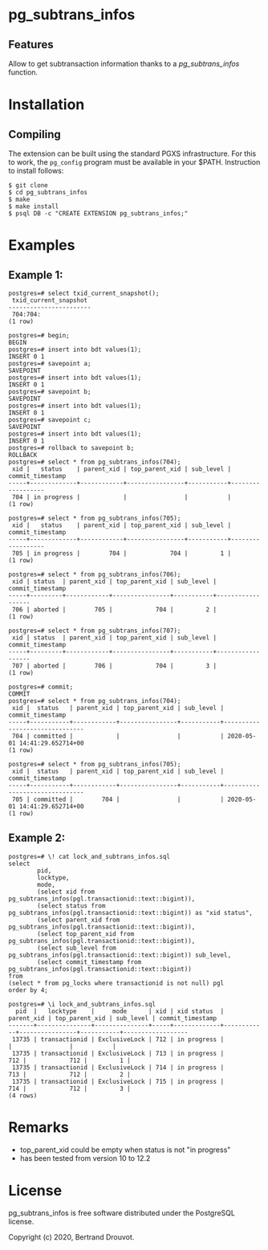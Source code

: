 pg_subtrans_infos
===================

Features
--------

Allow to get subtransaction information thanks to a *pg_subtrans_infos* function.

Installation
============

Compiling
---------

The extension can be built using the standard PGXS infrastructure. For this to
work, the ``pg_config`` program must be available in your $PATH. Instruction to
install follows:

    $ git clone
    $ cd pg_subtrans_infos
    $ make
    $ make install
    $ psql DB -c "CREATE EXTENSION pg_subtrans_infos;"

Examples
=======

Example 1:
----------

```
postgres=# select txid_current_snapshot();
 txid_current_snapshot
-----------------------
 704:704:
(1 row)

postgres=# begin;
BEGIN
postgres=# insert into bdt values(1);
INSERT 0 1
postgres=# savepoint a;
SAVEPOINT
postgres=# insert into bdt values(1);
INSERT 0 1
postgres=# savepoint b;
SAVEPOINT
postgres=# insert into bdt values(1);
INSERT 0 1
postgres=# savepoint c;
SAVEPOINT
postgres=# insert into bdt values(1);
INSERT 0 1
postgres=# rollback to savepoint b;
ROLLBACK
postgres=# select * from pg_subtrans_infos(704);
 xid |   status    | parent_xid | top_parent_xid | sub_level | commit_timestamp
-----+-------------+------------+----------------+-----------+------------------
 704 | in progress |            |                |           |
(1 row)

postgres=# select * from pg_subtrans_infos(705);
 xid |   status    | parent_xid | top_parent_xid | sub_level | commit_timestamp
-----+-------------+------------+----------------+-----------+------------------
 705 | in progress |        704 |            704 |         1 |
(1 row)

postgres=# select * from pg_subtrans_infos(706);
 xid | status  | parent_xid | top_parent_xid | sub_level | commit_timestamp
-----+---------+------------+----------------+-----------+------------------
 706 | aborted |        705 |            704 |         2 |
(1 row)

postgres=# select * from pg_subtrans_infos(707);
 xid | status  | parent_xid | top_parent_xid | sub_level | commit_timestamp
-----+---------+------------+----------------+-----------+------------------
 707 | aborted |        706 |            704 |         3 |
(1 row)

postgres=# commit;
COMMIT
postgres=# select * from pg_subtrans_infos(704);
 xid |  status   | parent_xid | top_parent_xid | sub_level |       commit_timestamp
-----+-----------+------------+----------------+-----------+-------------------------------
 704 | committed |            |                |           | 2020-05-01 14:41:29.652714+00
(1 row)

postgres=# select * from pg_subtrans_infos(705);
 xid |  status   | parent_xid | top_parent_xid | sub_level |       commit_timestamp
-----+-----------+------------+----------------+-----------+-------------------------------
 705 | committed |        704 |                |           | 2020-05-01 14:41:29.652714+00
(1 row)
```

Example 2:
----------
```
postgres=# \! cat lock_and_subtrans_infos.sql
select
        pid,
        locktype,
        mode,
        (select xid from pg_subtrans_infos(pgl.transactionid::text::bigint)),
        (select status from pg_subtrans_infos(pgl.transactionid::text::bigint)) as "xid status",
        (select parent_xid from pg_subtrans_infos(pgl.transactionid::text::bigint)),
        (select top_parent_xid from pg_subtrans_infos(pgl.transactionid::text::bigint)),
        (select sub_level from pg_subtrans_infos(pgl.transactionid::text::bigint)) sub_level,
        (select commit_timestamp from pg_subtrans_infos(pgl.transactionid::text::bigint))
from
(select * from pg_locks where transactionid is not null) pgl
order by 4;

postgres=# \i lock_and_subtrans_infos.sql
  pid  |   locktype    |     mode      | xid | xid status  | parent_xid | top_parent_xid | sub_level | commit_timestamp
-------+---------------+---------------+-----+-------------+------------+----------------+-----------+------------------
 13735 | transactionid | ExclusiveLock | 712 | in progress |            |                |           |
 13735 | transactionid | ExclusiveLock | 713 | in progress |        712 |            712 |         1 |
 13735 | transactionid | ExclusiveLock | 714 | in progress |        713 |            712 |         2 |
 13735 | transactionid | ExclusiveLock | 715 | in progress |        714 |            712 |         3 |
(4 rows)
```

Remarks
=======
* top_parent_xid could be empty when status is not "in progress"
* has been tested from version 10 to 12.2

License
=======

pg_subtrans_infos is free software distributed under the PostgreSQL license.

Copyright (c) 2020, Bertrand Drouvot.
